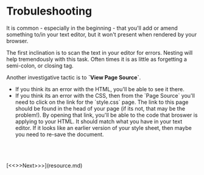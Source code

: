 # Trobuleshooting

It is common - especially in the beginning - that you'll add or amend something to/in your text editor, but it won't present when rendered by your browser. 

The first inclination is to scan the text in your editor for errors. Nesting will help tremendously with this task. Often times it is as little as forgetting a semi-colon, or closing tag. 

<p>
Another investigative tactic is to <strong> `View Page Source`</strong>. 
<ul>
	<li> If you think its an error with the HTML, you'll be able to see it there. </li>
	<li> If you think its an error with the CSS, then from the `Page Source` you'll need to click on the link for the `style.css` page. The link to this page should be found in the head of your page (if its not, that may be the problem!). By opening that link, you'll be able to the code that broswer is applying to your HTML. It should match what you have in your text editor. If it looks like an earlier version of your style sheet, then maybe you need to re-save the document.</li>
</ul>
</p>
<br/>
<br/>
<br/>
[<<<Previous<<<](creating_stylesheet.md) | [>>>Next>>>](resource.md)